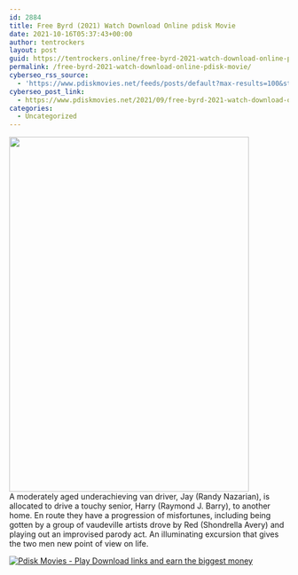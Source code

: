 ```yaml
---
id: 2884
title: Free Byrd (2021) Watch Download Online pdisk Movie
date: 2021-10-16T05:37:43+00:00
author: tentrockers
layout: post
guid: https://tentrockers.online/free-byrd-2021-watch-download-online-pdisk-movie/
permalink: /free-byrd-2021-watch-download-online-pdisk-movie/
cyberseo_rss_source:
  - 'https://www.pdiskmovies.net/feeds/posts/default?max-results=100&start-index=701'
cyberseo_post_link:
  - https://www.pdiskmovies.net/2021/09/free-byrd-2021-watch-download-online.html
categories:
  - Uncategorized
---
```

<div class="separator">
  <a href="https://1.bp.blogspot.com/-Md4F2W27RAY/YS-zyTodM-I/AAAAAAAAAks/gZUBVqScSSs0soSDfFaLrn17N1cb94oGwCLcBGAsYHQ/s2048/Free%2BByrd%2B%25282021%2529%2BWatch%2BDownload%2BOnline%2Bpdisk%2BMovie.jpg" imageanchor="1"><img loading="lazy" border="0" data-original-height="2048" data-original-width="1381" height="640" src="https://1.bp.blogspot.com/-Md4F2W27RAY/YS-zyTodM-I/AAAAAAAAAks/gZUBVqScSSs0soSDfFaLrn17N1cb94oGwCLcBGAsYHQ/w432-h640/Free%2BByrd%2B%25282021%2529%2BWatch%2BDownload%2BOnline%2Bpdisk%2BMovie.jpg" width="432" /></a>
</div>



<div>
  <span>A moderately aged underachieving van driver, Jay (Randy Nazarian), is allocated to drive a touchy senior, Harry (Raymond J. Barry), to another home. En route they have a progression of misfortunes, including being gotten by a group of vaudeville artists drove by Red (Shondrella Avery) and playing out an improvised parody act. An illuminating excursion that gives the two men new point of view on life.</span>
</div>

[![](https://1.bp.blogspot.com/-KJZYdQTn3nw/YS8VdIdXMyI/AAAAAAAAaw4/BR8dsGkpxw0T8C_4G4ALfMA7cP79KN3kwCLcBGAsYHQ/w400-h58/play_download_buttuons-removebg-preview.png "Pdisk Movies - Play Download links and earn the biggest money")](https://kofilink.com/1/bnYyanN0MDA0cDdk?dn=1)